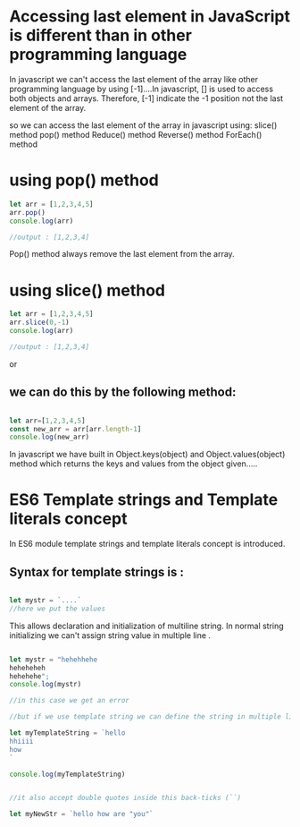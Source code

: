 # Accessing last element in JavaScript is different than in other programming language
In javascript we can't access the last element of the array like other programming language by using [-1]....In javascript, [] is used to access both objects and arrays. Therefore, [-1] indicate the -1 position not the last element of the array.

so we can access the last element of the array in javascript using:
slice() method
pop() method
Reduce() method
Reverse() method
ForEach() method

# using pop() method

```javaScript
let arr = [1,2,3,4,5]
arr.pop()
console.log(arr)

//output : [1,2,3,4]

```
<p>Pop() method always remove the last element from the array.</p>

# using slice() method

```javaScript
let arr = [1,2,3,4,5]
arr.slice(0,-1)
console.log(arr)

//output : [1,2,3,4]


```

or 
<h2>we can do this by the following method:</h2>

```javaScript

let arr=[1,2,3,4,5]
const new_arr = arr[arr.length-1]
console.log(new_arr)

```



<p>In javascript we have built in Object.keys(object) and Object.values(object) method which returns the keys and values from the object given.....</p>



# ES6 Template strings and Template literals concept

<p>In ES6 module template strings and template literals concept is introduced.</p>
<h2>Syntax for template strings is : </h2>

```javascript

let mystr = `....`
//here we put the values
```
<p>This allows declaration and initialization of multiline string. In normal string initializing we can't assign string value in multiple line . </p>


```javascript

let mystr = "hehehhehe
heheheheh
hehehehe";
console.log(mystr)

//in this case we get an error

//but if we use template string we can define the string in multiple line

let myTemplateString = `hello
hhiiii
how
`

console.log(myTemplateString)


//it also accept double quotes inside this back-ticks (``)

let myNewStr = `hello how are "you"`

```


